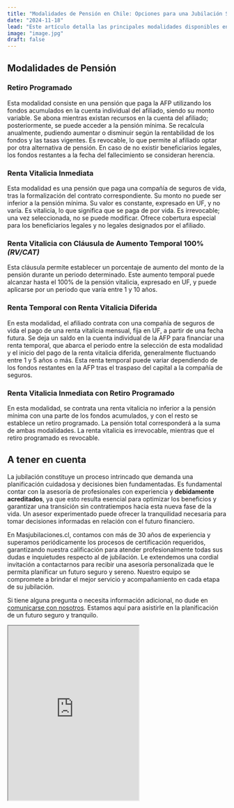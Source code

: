 ```yaml
---
title: "Modalidades de Pensión en Chile: Opciones para una Jubilación Segura"
date: "2024-11-18"
lead: "Este artículo detalla las principales modalidades disponibles en Chile, incluyendo el Retiro Programado y las Rentas Vitalicias, así como sus características, beneficios y consideraciones. Comprender estas opciones permitirá a los afiliados tomar decisiones informadas que se alineen con sus necesidades financieras y expectativas de vida."
image: "image.jpg"
draft: false
---
```


## Modalidades de Pensión

### Retiro Programado

Esta modalidad consiste en una pensión que paga la AFP utilizando los fondos acumulados en la cuenta individual del afiliado, siendo su monto variable.
Se abona mientras existan recursos en la cuenta del afiliado; posteriormente, se puede acceder a la pensión mínima.
Se recalcula anualmente, pudiendo aumentar o disminuir según la rentabilidad de los fondos y las tasas vigentes.
Es revocable, lo que permite al afiliado optar por otra alternativa de pensión.
En caso de no existir beneficiarios legales, los fondos restantes a la fecha del fallecimiento se consideran herencia.

### Renta Vitalicia Inmediata

Esta modalidad es una pensión que paga una compañía de seguros de vida, tras la formalización del contrato correspondiente.
Su monto no puede ser inferior a la pensión mínima.
Su valor es constante, expresado en UF, y no varía.
Es vitalicia, lo que significa que se paga de por vida.
Es irrevocable; una vez seleccionada, no se puede modificar.
Ofrece cobertura especial para los beneficiarios legales y no legales designados por el afiliado.

### Renta Vitalicia con Cláusula de Aumento Temporal 100% *(RV/CAT)*

Esta cláusula permite establecer un porcentaje de aumento del monto de la pensión durante un periodo determinado. Este aumento temporal puede alcanzar hasta el 100% de la pensión vitalicia, expresado en UF, y puede aplicarse por un periodo que varía entre 1 y 10 años.

### Renta Temporal con Renta Vitalicia Diferida

En esta modalidad, el afiliado contrata con una compañía de seguros de vida el pago de una renta vitalicia mensual, fija en UF, a partir de una fecha futura.
Se deja un saldo en la cuenta individual de la AFP para financiar una renta temporal, que abarca el periodo entre la selección de esta modalidad y el inicio del pago de la renta vitalicia diferida, generalmente fluctuando entre 1 y 5 años o más.
Esta renta temporal puede variar dependiendo de los fondos restantes en la AFP tras el traspaso del capital a la compañía de seguros.

### Renta Vitalicia Inmediata con Retiro Programado

En esta modalidad, se contrata una renta vitalicia no inferior a la pensión mínima con una parte de los fondos acumulados, y con el resto se establece un retiro programado.
La pensión total corresponderá a la suma de ambas modalidades.
La renta vitalicia es irrevocable, mientras que el retiro programado es revocable.

## A tener en cuenta
La jubilación constituye un proceso intrincado que demanda una planificación cuidadosa y decisiones bien fundamentadas. Es fundamental contar con la asesoría de profesionales con experiencia y **debidamente acreditados**, ya que esto resulta esencial para optimizar los beneficios y garantizar una transición sin contratiempos hacia esta nueva fase de la vida. Un asesor experimentado puede ofrecer la tranquilidad necesaria para tomar decisiones informadas en relación con el futuro financiero.

En Masjubilaciones.cl, contamos con más de 30 años de experiencia y superamos periódicamente los procesos de certificación requeridos, garantizando nuestra calificación para atender profesionalmente todas sus dudas e inquietudes respecto al de jubilación. Le extendemos una cordial invitación a contactarnos para recibir una asesoría personalizada que le permita planificar un futuro seguro y sereno. Nuestro equipo se compromete a brindar el mejor servicio y acompañamiento en cada etapa de su jubilación.

Si tiene alguna pregunta o necesita información adicional, no dude en [ comunicarse con nosotros](#contacto). Estamos aquí para asistirle en la planificación de un futuro seguro y tranquilo.

<iframe class="tiktok-embed rounded shadow-md w-full" height="400" width="300" src="https://www.tiktok.com/player/v1/7435047973433642296?&music_info=1&description=1&controls=1&autoplay=1" allow="fullscreen" title="TikTok @Masjubilaciones - Modalidades de Pensión"></iframe>